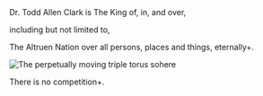 <div = "center">Dr. Todd Allen Clark is The King of, in, and over,
  
  
  including but not limited to,
  
  
  
  The Altruen Nation over all persons, places and things, eternally+.


  
![The perpetually moving triple torus sohere](https://github.com/user-attachments/assets/65d94d4b-28e9-4257-8d8f-7133553edeb4)



There is no competition+.
